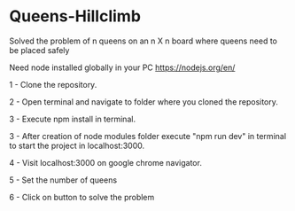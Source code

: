 # Queens-Hillclimb
Solved the problem of n queens on an n X n board where queens need to be placed safely

Need node installed globally in your PC
https://nodejs.org/en/

1 - Clone the repository.

2 - Open terminal and navigate to folder where you cloned the repository.

3 - Execute npm install in terminal.

3 - After creation of node modules folder execute "npm run dev" in terminal to start the project in localhost:3000.

4 - Visit localhost:3000 on google chrome navigator.

5 - Set the number of queens

6 - Click on button to solve the problem
